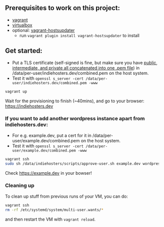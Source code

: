 ## Prerequisites to work on this project:
- [vagrant](http://www.vagrantup.com/)
- [virtualbox](https://www.virtualbox.org/)
- optional: [vagrant-hostsupdater](https://github.com/cogitatio/vagrant-hostsupdater)
  - run `vagrant plugin install vagrant-hostsupdater` to install

## Get started:
- Put a TLS certificate (self-signed is fine, but make sure you have [public, intermediate, and private all concatenated into one .pem file](https://www.digitalocean.com/community/tutorials/how-to-implement-ssl-termination-with-haproxy-on-ubuntu-14-04)) in /data/per-user/indiehosters.dev/combined.pem on the host system.
- Test it with `openssl s_server -cert /data/per-user/indiehosters.dev/combined.pem -www`

```bash
vagrant up
```

Wait for the provisioning to finish (~40mins), and go to your browser: https://indiehosters.dev

### If you want to add another wordpress instance apart from indiehosters.dev:
- For e.g. example.dev, put a cert for it in /data/per-user/example.dev/combined.pem on
the host system.
- Test it with `openssl s_server -cert /data/per-user/example.dev/combined.pem -www`

```bash
vagrant ssh
sudo sh /data/indiehosters/scripts/approve-user.sh example.dev wordpress
```
Check https://example.dev in your bowser!

### Cleaning up

To clean up stuff from previous runs of your VM, you can do:

```bash
vagrant ssh
rm -rf /etc/systemd/system/multi-user.wants/*
```
and then restart the VM with `vagrant reload`.
